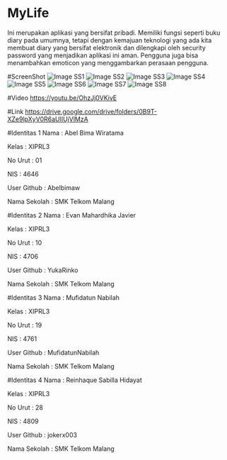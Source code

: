 # MyLife
Ini merupakan aplikasi yang bersifat pribadi. Memiliki fungsi seperti buku diary pada umumnya, tetapi dengan kemajuan teknologi yang ada kita membuat diary yang bersifat elektronik dan dilengkapi oleh security password yang menjadikan aplikasi ini aman. Pengguna juga bisa menambahkan emoticon yang menggambarkan perasaan pengguna.

#ScreenShot
![Image SS1](https://github.com/Abelbimaw/MyLife/blob/master/Screenshot_20161203-184819.jpg)
![Image SS2](https://github.com/Abelbimaw/MyLife/blob/master/Screenshot_20161203-184831.jpg)
![Image SS3](https://github.com/Abelbimaw/MyLife/blob/master/Screenshot_20161203-184836.jpg)
![Image SS4](https://github.com/Abelbimaw/MyLife/blob/master/Screenshot_20161203-184851.jpg)
![Image SS5](https://github.com/Abelbimaw/MyLife/blob/master/Screenshot_20161203-184854.jpg)
![Image SS6](https://github.com/Abelbimaw/MyLife/blob/master/Screenshot_20161203-184857.jpg)
![Image SS7](https://github.com/Abelbimaw/MyLife/blob/master/Screenshot_20161203-184909.jpg)
![Image SS8](https://github.com/Abelbimaw/MyLife/blob/master/Screenshot_20161203-184917.jpg)

#Video
https://youtu.be/OhzJj0VKivE

#Link
https://drive.google.com/drive/folders/0B9T-XZe9lpXyV0R6aUlIUjVlMzA

#Identitas 1
Nama          : Abel Bima Wiratama

Kelas         : XIPRL3

No Urut       : 01

NIS           : 4646

User Github   : Abelbimaw

Nama Sekolah  : SMK Telkom Malang


#Identitas 2
Nama          : Evan Mahardhika Javier

Kelas         : XIPRL3

No Urut       : 10

NIS           : 4706

User Github   : YukaRinko

Nama Sekolah  : SMK Telkom Malang


#Identitas 3
Nama          : Mufidatun Nabilah

Kelas         : XIPRL3

No Urut       : 19

NIS           : 4761

User Github   : MufidatunNabilah

Nama Sekolah  : SMK Telkom Malang


#Identitas 4
Nama          : Reinhaque Sabilla Hidayat

Kelas         : XIPRL3

No Urut       : 28

NIS           : 4809

User Github   : jokerx003

Nama Sekolah  : SMK Telkom Malang

